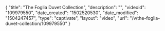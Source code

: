 {
    "title": "The Foglia Duvet Collection",
    "description": "",
    "videoid": "109979550",
    "date_created": "1502520530",
    "date_modified": "1504247457",
    "type": "captivate",
    "layout": "video",
    "url": "\/v\/the-foglia-duvet-collection\/109979550"
}